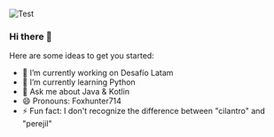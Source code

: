 


![Test](https://user-images.githubusercontent.com/48634804/100394701-decb1200-301c-11eb-80e3-2abeae1bfb96.gif)
 
 


### Hi there 👋

Here are some ideas to get you started:

- 🔭 I’m currently working on Desafío Latam
- 🌱 I’m currently learning Python
- 💬 Ask me about Java & Kotlin
- 😄 Pronouns: Foxhunter714 
- ⚡ Fun fact: I don't recognize the difference between "cilantro" and "perejil"

